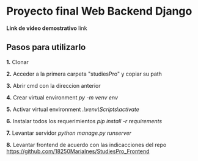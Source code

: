 # Proyecto final Web Backend Django
**Link de video demostrativo**
link
<br>
## Pasos para utilizarlo

**1.** Clonar

**2.** Acceder a la primera carpeta "studiesPro" y copiar su path

**3.** Abrir cmd con la direccion anterior

**4.** Crear virtual environment *py -m venv env*

**5.** Activar virtual environment *.\venv\Scripts\activate*

**6.** Instalar todos los requerimientos *pip install -r requirements*

**7.** Levantar servidor *python manage.py runserver*

**8.** Levantar frontend de acuerdo con las indicacciones del repo https://github.com/18250MariaInes/StudiesPro_Frontend
